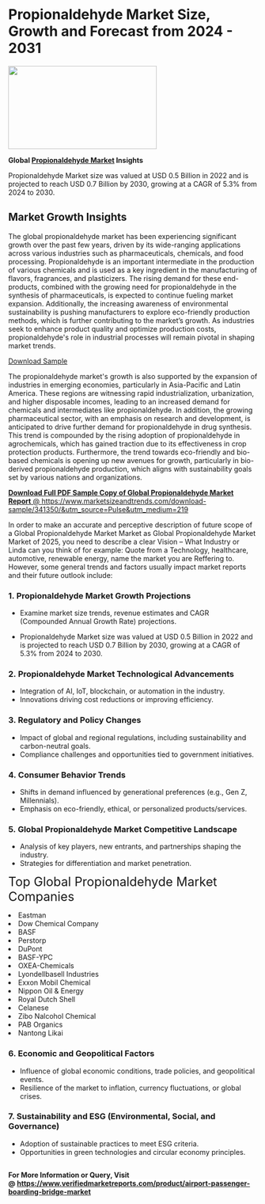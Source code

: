 <H1>Propionaldehyde Market Size, Growth and Forecast from 2024 - 2031</H1><img class="aligncenter size-medium wp-image-584254" src="https://thirdeyenews.in/wp-content/uploads/2024/09/Global-Market-Research-300x168.jpeg" alt="" width="300" height="168" /><p><strong>Global&nbsp;<a href="https://www.marketsizeandtrends.com/download-sample/341350/&amp;utm_source=Pulse&amp;utm_medium=219">Propionaldehyde Market</a> Insights</strong></p><p>Propionaldehyde Market size was valued at USD 0.5 Billion in 2022 and is projected to reach USD 0.7 Billion by 2030, growing at a CAGR of 5.3% from 2024 to 2030.</p><p><h2>Market Growth Insights</h2> <p>The global propionaldehyde market has been experiencing significant growth over the past few years, driven by its wide-ranging applications across various industries such as pharmaceuticals, chemicals, and food processing. Propionaldehyde is an important intermediate in the production of various chemicals and is used as a key ingredient in the manufacturing of flavors, fragrances, and plasticizers. The rising demand for these end-products, combined with the growing need for propionaldehyde in the synthesis of pharmaceuticals, is expected to continue fueling market expansion. Additionally, the increasing awareness of environmental sustainability is pushing manufacturers to explore eco-friendly production methods, which is further contributing to the market’s growth. As industries seek to enhance product quality and optimize production costs, propionaldehyde's role in industrial processes will remain pivotal in shaping market trends.</p> <p><a href="#">Download Sample</a></p> <p>The propionaldehyde market's growth is also supported by the expansion of industries in emerging economies, particularly in Asia-Pacific and Latin America. These regions are witnessing rapid industrialization, urbanization, and higher disposable incomes, leading to an increased demand for chemicals and intermediates like propionaldehyde. In addition, the growing pharmaceutical sector, with an emphasis on research and development, is anticipated to drive further demand for propionaldehyde in drug synthesis. This trend is compounded by the rising adoption of propionaldehyde in agrochemicals, which has gained traction due to its effectiveness in crop protection products. Furthermore, the trend towards eco-friendly and bio-based chemicals is opening up new avenues for growth, particularly in bio-derived propionaldehyde production, which aligns with sustainability goals set by various nations and organizations.</p> <p><a href="#"></p><p><span class=""><strong>Download Full PDF Sample Copy of Global Propionaldehyde Market Report</strong> @ <a href="https://www.marketsizeandtrends.com/download-sample/341350/&amp;utm_source=Pulse&amp;utm_medium=219" target="_blank">https://www.marketsizeandtrends.com/download-sample/341350/&amp;utm_source=Pulse&amp;utm_medium=219</a></span></p><p>In order to make an accurate and perceptive description of future scope of a Global&nbsp;Propionaldehyde Market Market as Global&nbsp;Propionaldehyde Market Market of 2025, you need to describe a clear Vision &ndash; What Industry or Linda can you think of for example: Quote from a Technology, healthcare, automotive, renewable energy, name the market you are Reffering to. However, some general trends and factors usually impact market reports and their future outlook include:</p><h3>1.&nbsp;<strong>Propionaldehyde Market Growth Projections</strong></h3><ul><li>Examine market size trends, revenue estimates and CAGR (Compounded Annual Growth Rate) projections.</li><li><p>Propionaldehyde Market size was valued at USD 0.5 Billion in 2022 and is projected to reach USD 0.7 Billion by 2030, growing at a CAGR of 5.3% from 2024 to 2030.</p></li></ul><h3>2.&nbsp;<strong>Propionaldehyde Market Technological Advancements</strong></h3><ul><li>Integration of AI, IoT, blockchain, or automation in the industry.</li><li>Innovations driving cost reductions or improving efficiency.</li></ul><h3>3.&nbsp;<strong>Regulatory and Policy Changes</strong></h3><ul><li>Impact of global and regional regulations, including sustainability and carbon-neutral goals.</li><li>Compliance challenges and opportunities tied to government initiatives.</li></ul><h3>4.&nbsp;<strong>Consumer Behavior Trends</strong></h3><ul><li>Shifts in demand influenced by generational preferences (e.g., Gen Z, Millennials).</li><li>Emphasis on eco-friendly, ethical, or personalized products/services.</li></ul><h3>5.&nbsp;<strong>Global Propionaldehyde Market Competitive Landscape</strong></h3><ul><li>Analysis of key players, new entrants, and partnerships shaping the industry.</li><li>Strategies for differentiation and market penetration.</li></ul><p data-pm-slice="1 1 []"><span style="color: inherit; font-family: inherit; font-size: 25px;">Top Global Propionaldehyde Market Companies</span></p><div class="" data-test-id=""><p><li>Eastman</li><li> Dow Chemical Company</li><li> BASF</li><li> Perstorp</li><li> DuPont</li><li> BASF-YPC</li><li> OXEA-Chemicals</li><li> Lyondellbasell Industries</li><li> Exxon Mobil Chemical</li><li> Nippon Oil & Energy</li><li> Royal Dutch Shell</li><li> Celanese</li><li> Zibo Nalcohol Chemical</li><li> PAB Organics</li><li> Nantong Likai</li></p></div><h3>6.&nbsp;<strong>Economic and Geopolitical Factors</strong></h3><ul><li>Influence of global economic conditions, trade policies, and geopolitical events.</li><li>Resilience of the market to inflation, currency fluctuations, or global crises.</li></ul><h3>7.&nbsp;<strong>Sustainability and ESG (Environmental, Social, and Governance)</strong></h3><ul><li>Adoption of sustainable practices to meet ESG criteria.</li><li>Opportunities in green technologies and circular economy principles.</li></ul><h2><strong style="font-size: 14px;">For More Information or Query, Visit @&nbsp;</strong><a style="background-color: #ffffff; font-size: 14px;" href="https://www.marketsizeandtrends.com/report/propionaldehyde-market/" target="_blank">https://www.verifiedmarketreports.com/product/airport-passenger-boarding-bridge-market</a></h2>

